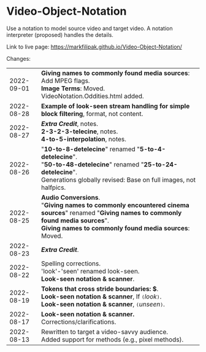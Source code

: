 # Video-Object-Notation
Use a notation to model source video and target video. A notation interpreter (proposed) handles the details.

Link to live page: https://markfilipak.github.io/Video-Object-Notation/

Changes:
<TABLE BORDER=0 CELLSPACING=0 CELLPADDING=0>
<TR><TD>2022-09-01&nbsp;</TD>
    <TD><B>Giving names to commonly found media sources</B>: Add MPEG flags.<BR>
        <B>Image Terms</B>: Moved.<BR>
        VideoNotation.Oddities.html added.</TD></TR>
<TR><TD>2022-08-28&nbsp;</TD>
    <TD><B>Example of look-seen stream handling for simple block filtering</B>, format, not content.</TD></TR>
<TR><TD>2022-08-27&nbsp;</TD>
    <TD><B><I>Extra Credit</I></B>, notes.<BR>
        <B>2-3-2-3-telecine</B>, notes.<BR>
        <B>4-to-5-interpolation</B>, notes.</TD></TR>
<TR><TD>2022-08-26&nbsp;</TD>
    <TD>"<B>10-to-8-detelecine</B>" renamed "<B>5-to-4-detelecine</B>".<BR>
        "<B>50-to-48-detelecine</B>" renamed "<B>25-to-24-detelecine</B>".<BR>
        Generations globally revised: Base on full images, not halfpics.</TD></TR>
<TR><TD>2022-08-25&nbsp;</TD>
    <TD><B>Audio Conversions</B>.<BR>
        "<B>Giving names to commonly encountered cinema sources</B>" renamed "<B>Giving names to commonly found media sources</B>".<BR>
        <B>Giving names to commonly found media sources</B>: Moved.</TD></TR>
<TR><TD>2022-08-23&nbsp;</TD>
    <TD><I><B>Extra Credit</B></I>.</TD></TR>
<TR><TD>2022-08-22&nbsp;</TD>
    <TD>Spelling corrections.<BR>
        'look'-'seen' renamed look-seen.<BR>
        <B>Look-seen notation & scanner</B>.</TD></TR>
<TR><TD>2022-08-19&nbsp;</TD>
    <TD><B>Tokens that cross stride boundaries: $</B>.<BR>
        <B>Look-seen notation & scanner</B>, If <TT>(</TT><I>look</I><TT>)</TT>.<BR>
        <B>Look-seen notation & scanner</B>, <TT>(</TT><I>unseen</I><TT>)</TT>.</TD></TR>
<TR><TD>2022-08-17&nbsp;</TD>
    <TD><B>Look-seen notation & scanner.</B><BR>
        Corrections/clarifications.</TD></TR>
<TR><TD>2022-08-13&nbsp;</TD>
    <TD>Rewritten to target a video-savvy audience.<BR>
        Added support for methods (e.g., pixel methods).</TD></TR></TABLE><BR>
